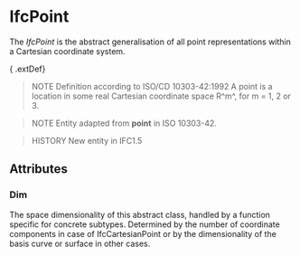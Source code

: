 # IfcPoint

The _IfcPoint_ is the abstract generalisation of all point representations within a Cartesian coordinate system.
<!-- end of short definition -->


{ .extDef}
> NOTE Definition according to ISO/CD 10303-42:1992
> A point is a location in some real Cartesian coordinate space R^m^, for m = 1, 2 or 3.

> NOTE Entity adapted from **point** in ISO 10303-42.

> HISTORY New entity in IFC1.5

## Attributes

### Dim

The space dimensionality of this abstract class, handled by a function specific for concrete subtypes. Determined by the number of coordinate components in case of IfcCartesianPoint or by the dimensionality of the basis curve or surface in other cases.
